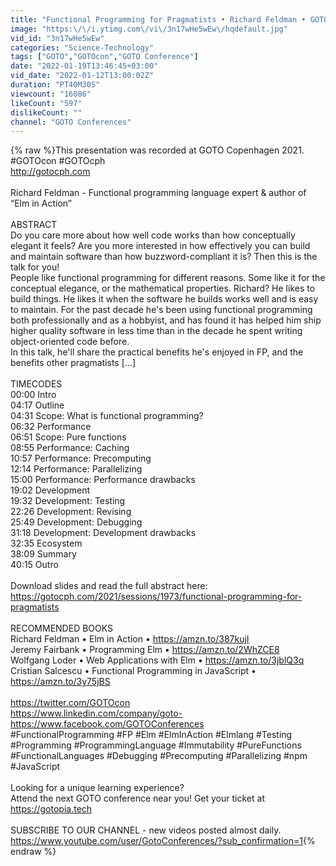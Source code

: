 ```yaml
---
title: "Functional Programming for Pragmatists • Richard Feldman • GOTO 2021"
image: "https:\/\/i.ytimg.com\/vi\/3n17wHe5wEw\/hqdefault.jpg"
vid_id: "3n17wHe5wEw"
categories: "Science-Technology"
tags: ["GOTO","GOTOcon","GOTO Conference"]
date: "2022-01-19T13:46:45+03:00"
vid_date: "2022-01-12T13:00:02Z"
duration: "PT40M30S"
viewcount: "16086"
likeCount: "597"
dislikeCount: ""
channel: "GOTO Conferences"
---
```

{% raw %}This presentation was recorded at GOTO Copenhagen 2021. #GOTOcon #GOTOcph<br /><a rel="nofollow" target="blank" href="http://gotocph.com">http://gotocph.com</a><br /><br />Richard Feldman - Functional programming language expert &amp; author of “Elm in Action”<br /><br />ABSTRACT<br />Do you care more about how well code works than how conceptually elegant it feels? Are you more interested in how effectively you can build and maintain software than how buzzword-compliant it is? Then this is the talk for you!<br />People like functional programming for different reasons. Some like it for the conceptual elegance, or the mathematical properties. Richard? He likes to build things. He likes it when the software he builds works well and is easy to maintain. For the past decade he's been using functional programming both professionally and as a hobbyist, and has found it has helped him ship higher quality software in less time than in the decade he spent writing object-oriented code before.<br />In this talk, he'll share the practical benefits he's enjoyed in FP, and the benefits other pragmatists [...]<br /><br />TIMECODES<br />00:00 Intro<br />04:17 Outline<br />04:31 Scope: What is functional programming?<br />06:32 Performance<br />06:51 Scope: Pure functions<br />08:55 Performance: Caching<br />10:57 Performance: Precomputing<br />12:14 Performance: Parallelizing<br />15:00 Performance: Performance drawbacks<br />19:02 Development<br />19:32 Development: Testing<br />22:26 Development: Revising<br />25:49 Development: Debugging<br />31:18 Development: Development drawbacks<br />32:35 Ecosystem<br />38:09 Summary<br />40:15 Outro<br /><br />Download slides and read the full abstract here:<br /><a rel="nofollow" target="blank" href="https://gotocph.com/2021/sessions/1973/functional-programming-for-pragmatists">https://gotocph.com/2021/sessions/1973/functional-programming-for-pragmatists</a><br /><br />RECOMMENDED BOOKS<br />Richard Feldman • Elm in Action • <a rel="nofollow" target="blank" href="https://amzn.to/387kujI">https://amzn.to/387kujI</a><br />Jeremy Fairbank • Programming Elm • <a rel="nofollow" target="blank" href="https://amzn.to/2WhZCE8">https://amzn.to/2WhZCE8</a><br />Wolfgang Loder • Web Applications with Elm • <a rel="nofollow" target="blank" href="https://amzn.to/3jblQ3q">https://amzn.to/3jblQ3q</a><br />Cristian Salcescu • Functional Programming in JavaScript • <a rel="nofollow" target="blank" href="https://amzn.to/3y75jBS">https://amzn.to/3y75jBS</a><br /><br /><a rel="nofollow" target="blank" href="https://twitter.com/GOTOcon">https://twitter.com/GOTOcon</a><br /><a rel="nofollow" target="blank" href="https://www.linkedin.com/company/goto-">https://www.linkedin.com/company/goto-</a><br /><a rel="nofollow" target="blank" href="https://www.facebook.com/GOTOConferences">https://www.facebook.com/GOTOConferences</a><br />#FunctionalProgramming #FP #Elm #ElmInAction #Elmlang #Testing #Programming #ProgrammingLanguage #Immutability #PureFunctions #FunctionalLanguages #Debugging #Precomputing #Parallelizing #npm #JavaScript<br /><br />Looking for a unique learning experience?<br />Attend the next GOTO conference near you! Get your ticket at <a rel="nofollow" target="blank" href="https://gotopia.tech">https://gotopia.tech</a><br /><br />SUBSCRIBE TO OUR CHANNEL - new videos posted almost daily.<br /><a rel="nofollow" target="blank" href="https://www.youtube.com/user/GotoConferences/?sub_confirmation=1">https://www.youtube.com/user/GotoConferences/?sub_confirmation=1</a>{% endraw %}
